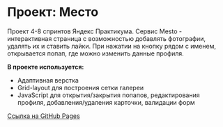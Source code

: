 # Проект: Место

Проект 4-8 спринтов Яндекс Практикума.
Сервис Mesto - интерактивная страница с возможностью добавлять фотографии, удалять их и ставить лайки. При нажатии на кнопку рядом с именем, открывается попап, где можно изменить данные профиля.

**В проекте используется:**

* Адаптивная верстка
* Grid-layout для построения сетки галереи
* JavaScript для открытия/закрытия попапов, редактирования профиля, добавления/удаления карточки, валидации форм

[Ссылка на GitHub Pages](https://daria2604.github.io/mesto/)
